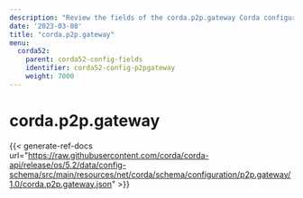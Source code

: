 ```yaml
---
description: "Review the fields of the corda.p2p.gateway Corda configuration section."
date: '2023-03-08'
title: "corda.p2p.gateway"
menu:
  corda52:
    parent: corda52-config-fields
    identifier: corda52-config-p2pgateway
    weight: 7000
---
```

# corda.p2p.gateway

{{< generate-ref-docs url="https://raw.githubusercontent.com/corda/corda-api/release/os/5.2/data/config-schema/src/main/resources/net/corda/schema/configuration/p2p.gateway/1.0/corda.p2p.gateway.json" >}}